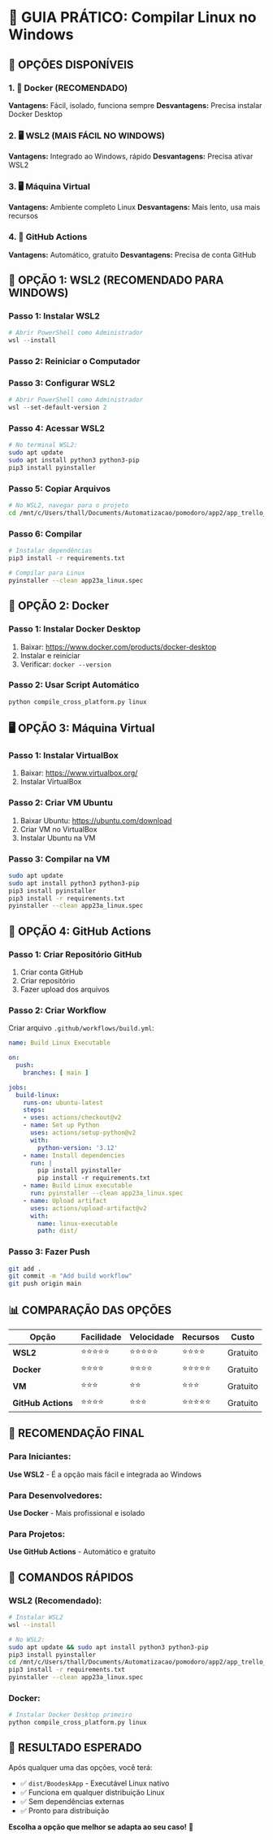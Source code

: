 # 🐧 GUIA PRÁTICO: Compilar Linux no Windows

## 🎯 **OPÇÕES DISPONÍVEIS**

### **1. 🐳 Docker (RECOMENDADO)**
**Vantagens:** Fácil, isolado, funciona sempre
**Desvantagens:** Precisa instalar Docker Desktop

### **2. 🖥️ WSL2 (MAIS FÁCIL NO WINDOWS)**
**Vantagens:** Integrado ao Windows, rápido
**Desvantagens:** Precisa ativar WSL2

### **3. 🖥️ Máquina Virtual**
**Vantagens:** Ambiente completo Linux
**Desvantagens:** Mais lento, usa mais recursos

### **4. 🔄 GitHub Actions**
**Vantagens:** Automático, gratuito
**Desvantagens:** Precisa de conta GitHub

## 🚀 **OPÇÃO 1: WSL2 (RECOMENDADO PARA WINDOWS)**

### **Passo 1: Instalar WSL2**
```powershell
# Abrir PowerShell como Administrador
wsl --install
```

### **Passo 2: Reiniciar o Computador**

### **Passo 3: Configurar WSL2**
```powershell
# Abrir PowerShell como Administrador
wsl --set-default-version 2
```

### **Passo 4: Acessar WSL2**
```bash
# No terminal WSL2:
sudo apt update
sudo apt install python3 python3-pip
pip3 install pyinstaller
```

### **Passo 5: Copiar Arquivos**
```bash
# No WSL2, navegar para o projeto
cd /mnt/c/Users/thall/Documents/Automatizacao/pomodoro/app2/app_trello_pomodoro/32x32
```

### **Passo 6: Compilar**
```bash
# Instalar dependências
pip3 install -r requirements.txt

# Compilar para Linux
pyinstaller --clean app23a_linux.spec
```

## 🐳 **OPÇÃO 2: Docker**

### **Passo 1: Instalar Docker Desktop**
1. Baixar: https://www.docker.com/products/docker-desktop
2. Instalar e reiniciar
3. Verificar: `docker --version`

### **Passo 2: Usar Script Automático**
```bash
python compile_cross_platform.py linux
```

## 🖥️ **OPÇÃO 3: Máquina Virtual**

### **Passo 1: Instalar VirtualBox**
1. Baixar: https://www.virtualbox.org/
2. Instalar VirtualBox

### **Passo 2: Criar VM Ubuntu**
1. Baixar Ubuntu: https://ubuntu.com/download
2. Criar VM no VirtualBox
3. Instalar Ubuntu na VM

### **Passo 3: Compilar na VM**
```bash
sudo apt update
sudo apt install python3 python3-pip
pip3 install pyinstaller
pip3 install -r requirements.txt
pyinstaller --clean app23a_linux.spec
```

## 🔄 **OPÇÃO 4: GitHub Actions**

### **Passo 1: Criar Repositório GitHub**
1. Criar conta GitHub
2. Criar repositório
3. Fazer upload dos arquivos

### **Passo 2: Criar Workflow**
Criar arquivo `.github/workflows/build.yml`:
```yaml
name: Build Linux Executable

on:
  push:
    branches: [ main ]

jobs:
  build-linux:
    runs-on: ubuntu-latest
    steps:
    - uses: actions/checkout@v2
    - name: Set up Python
      uses: actions/setup-python@v2
      with:
        python-version: '3.12'
    - name: Install dependencies
      run: |
        pip install pyinstaller
        pip install -r requirements.txt
    - name: Build Linux executable
      run: pyinstaller --clean app23a_linux.spec
    - name: Upload artifact
      uses: actions/upload-artifact@v2
      with:
        name: linux-executable
        path: dist/
```

### **Passo 3: Fazer Push**
```bash
git add .
git commit -m "Add build workflow"
git push origin main
```

## 📊 **COMPARAÇÃO DAS OPÇÕES**

| Opção | Facilidade | Velocidade | Recursos | Custo |
|-------|------------|------------|----------|-------|
| **WSL2** | ⭐⭐⭐⭐⭐ | ⭐⭐⭐⭐⭐ | ⭐⭐⭐⭐ | Gratuito |
| **Docker** | ⭐⭐⭐⭐ | ⭐⭐⭐⭐ | ⭐⭐⭐⭐⭐ | Gratuito |
| **VM** | ⭐⭐⭐ | ⭐⭐ | ⭐⭐⭐ | Gratuito |
| **GitHub Actions** | ⭐⭐⭐⭐ | ⭐⭐⭐ | ⭐⭐⭐⭐⭐ | Gratuito |

## 🎯 **RECOMENDAÇÃO FINAL**

### **Para Iniciantes:**
**Use WSL2** - É a opção mais fácil e integrada ao Windows

### **Para Desenvolvedores:**
**Use Docker** - Mais profissional e isolado

### **Para Projetos:**
**Use GitHub Actions** - Automático e gratuito

## 🚀 **COMANDOS RÁPIDOS**

### **WSL2 (Recomendado):**
```bash
# Instalar WSL2
wsl --install

# No WSL2:
sudo apt update && sudo apt install python3 python3-pip
pip3 install pyinstaller
cd /mnt/c/Users/thall/Documents/Automatizacao/pomodoro/app2/app_trello_pomodoro/32x32
pip3 install -r requirements.txt
pyinstaller --clean app23a_linux.spec
```

### **Docker:**
```bash
# Instalar Docker Desktop primeiro
python compile_cross_platform.py linux
```

## 🎉 **RESULTADO ESPERADO**

Após qualquer uma das opções, você terá:
- ✅ `dist/BoodeskApp` - Executável Linux nativo
- ✅ Funciona em qualquer distribuição Linux
- ✅ Sem dependências externas
- ✅ Pronto para distribuição

**Escolha a opção que melhor se adapta ao seu caso!** 🚀


